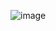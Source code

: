 ![image](https://cloud.githubusercontent.com/assets/25205471/23197089/6f18a9d8-f883-11e6-9f30-29c3b917c6fa.jpg)
